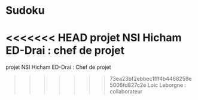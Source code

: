 # Sudoku
<<<<<<< HEAD
projet NSI 
Hicham ED-Drai : chef de projet 
=======
projet NSI
Hicham ED-Drai : Chef de projet
>>>>>>> 73ea23bf2ebbec1fff4b4468259e5006fd827c2e
Loic Leborgne : collaborateur
